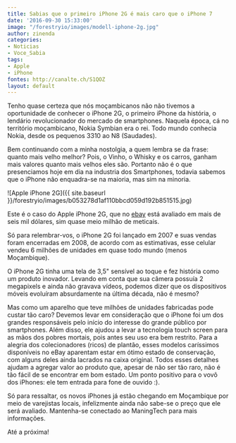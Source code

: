 ```yaml
---
title: Sabias que o primeiro iPhone 2G é mais caro que o iPhone 7
date: '2016-09-30 15:33:00'
image: "/forestryio/images/modell-iphone-2g.jpg"
author: zinenda
categories:
- Noticias
- Voce_Sabia
tags:
- Apple
- iPhone
fontes: http://canalte.ch/S1QOZ
layout: default
---
```

Tenho quase certeza que nós moçambicanos não não tivemos a oportunidade de conhecer o iPhone 2G, o primeiro iPhone da história, o lendário revolucionador do mercado de smartphones.
Naquela época, cá no território moçambicano, Nokia Symbian era o rei.
Todo mundo conhecia Nokia, desde os pequenos 3310 ao N8 (Saudades).

Bem continuando com a minha nostolgia, a quem lembra se da frase: quanto mais velho melhor?
Pois, o Vinho, o Whisky e os carros, ganham mais valores quanto mais velhos eles são.
Portanto não é o que presenciamos hoje em dia na industria dos Smartphones, todavia sabemos que o iPhone não enquadra-se na maioria, mas sim na minoria.

![Apple iPhone 2G]({{ site.baseurl }}/forestryio/images/b053278d1af110bbcd059d192b851515.jpg)

Este é o caso do Apple iPhone 2G, que no [ebay](http://ebay.com) está avaliado em mais de seis mil dólares, sim quase meio milhão de meticais.

Só para relembrar-vos, o iPhone 2G foi lançado em 2007 e suas vendas foram encerradas em 2008, de acordo com as estimativas, esse celular vendeu 6 milhões de unidades em quase todo mundo (menos Moçambique).

O iPhone 2G tinha uma tela de 3,5" sensível ao toque e fez história como um produto inovador. Levando em conta que sua câmera possuía 2 megapixels e ainda não gravava vídeos, podemos dizer que os dispositivos móveis evoluíram absurdamente na última década, não é mesmo? 

Mas como um aparelho que teve milhões de unidades fabricadas pode custar tão caro? Devemos levar em consideração que o iPhone foi um dos grandes responsáveis pelo início do interesse do grande público por smartphones. 
Além disso, ele ajudou a levar a tecnologia touch screen para as mãos dos pobres mortais, pois antes seu uso era bem restrito. Para a alegria dos colecionadores (ricos) de plantão, esses modelos caríssimos disponíveis no eBay aparentam estar em ótimo estado de conservação, com alguns deles ainda lacrados na caixa original. Todos esses detalhes ajudam a agregar valor ao produto que, apesar de não ser tão raro, não é tão fácil de se encontrar em bom estado. Um ponto positivo para o vovô dos iPhones: ele tem entrada para fone de ouvido :).

Só para ressaltar, os novos iPhones já estão chegando em Moçambique por meio de varejistas locais, infelizmente ainda não sabe-se o preço que ele será avaliado.
Mantenha-se conectado ao ManingTech para mais informações.

Até a próxima!